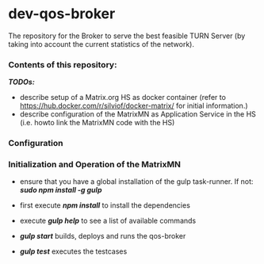 # dev-qos-broker
The repository for the Broker to serve the best feasible TURN Server (by taking into account the current statistics of the network).

### Contents of this repository:
***TODOs:***
- describe setup of a Matrix.org HS as docker container (refer to https://hub.docker.com/r/silviof/docker-matrix/ for initial information.)
- describe configuration of the MatrixMN as Application Service in the HS (i.e. howto link the MatrixMN code with the HS)

### Configuration

### Initialization and Operation of the MatrixMN
- ensure that you have a global installation of the gulp task-runner. If not: ***sudo npm install -g gulp***
- first execute ***npm install*** to install the dependencies
- execute ***gulp help*** to see a list of available commands

- ***gulp start*** builds, deploys and runs the qos-broker
- ***gulp test*** executes the testcases

